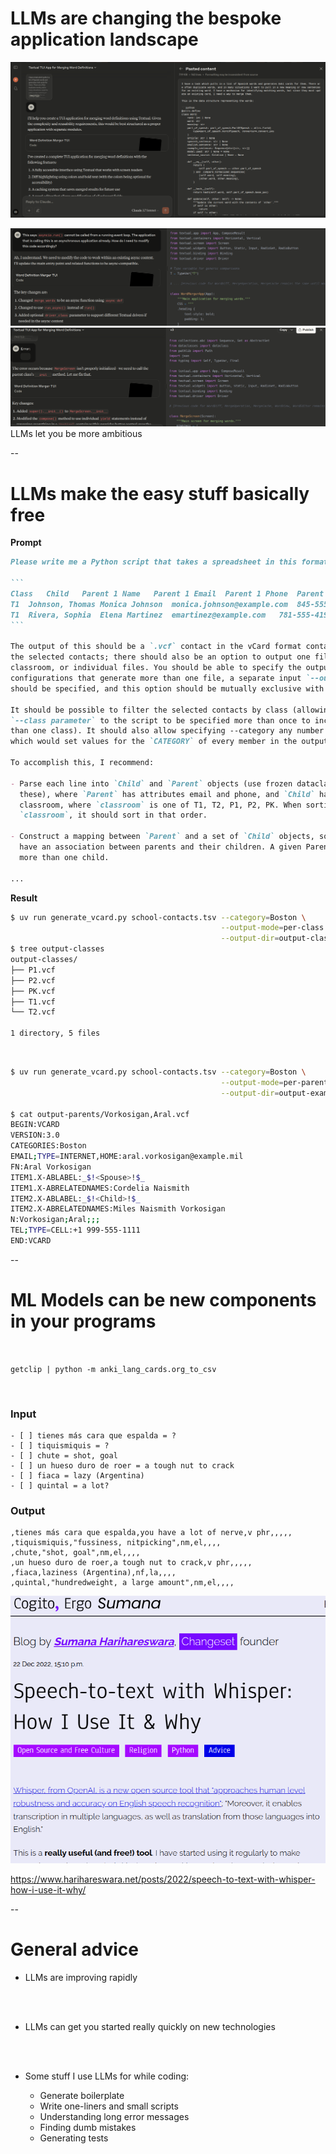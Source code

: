 # LLMs are changing the bespoke application landscape

<img src="images/screenshots/claude-textual-ui-00.png"
    class="screenshot splash fragment disappearing-fragment nospace-fragment fade-out"
    data-fragment-index="0"/>

<div class="gallery two-high">
    <div class="gallery-item">
        <img src="images/screenshots/claude-textual-ui-01.png"
            class="screenshot fragment nospace-fragment fade-in"
            data-fragment-index="0"/>
    </div>
    <div class="gallery-item">
        <img src="images/screenshots/claude-textual-ui-02.png"
            class="screenshot fragment nospace-fragment fade-in"
            data-fragment-index="0"/>
    </div>
</div>

<div class="caption">LLMs let you be more ambitious</div>

--

# LLMs make the easy stuff basically free

<div class="gallery two-wide">
<div class="gallery-item">

<b>Prompt</b>

````markdown
Please write me a Python script that takes a spreadsheet in this format as input:

```
Class	Child	Parent 1 Name	Parent 1 Email	Parent 1 Phone	Parent 2	Parent 2 Email	Parent 2 Phone
T1	Johnson, Thomas	Monica Johnson	monica.johnson@example.com	845-555-7632	Derek Johnson	derekjohnson@example.com	617-555-8291
T1	Rivera, Sophia	Elena Martinez	emartinez@example.com	781-555-4193	Miguel Rivera	miguelrivera@example.com	781-555-6047
```

The output of this should be a `.vcf` contact in the vCard format containing all
the selected contacts; there should also be an option to output one file per
classroom, or individual files. You should be able to specify the output file; for
configurations that generate more than one file, a separate input `--output-dir`
should be specified, and this option should be mutually exclusive with `--output`.

It should be possible to filter the selected contacts by class (allowing the
`--class parameter` to the script to be specified more than once to include more
than one class). It should also allow specifying --category any number of times,
which would set values for the `CATEGORY` of every member in the output.

To accomplish this, I recommend:

- Parse each line into `Child` and `Parent` objects (use frozen dataclasses for
  these), where `Parent` has attributes email and phone, and `Child` has attribute
  classroom, where `classroom` is one of T1, T2, P1, P2, PK. When sorting by
  `classroom`, it should sort in that order.

- Construct a mapping between `Parent` and a set of `Child` objects, so that we
  have an association between parents and their children. A given Parent may have
  more than one child.

...
````

</div>
<div class="gallery-item">

<b>Result</b>

```bash
$ uv run generate_vcard.py school-contacts.tsv --category=Boston \
                                               --output-mode=per-class \
                                               --output-dir=output-classes/
$ tree output-classes
output-classes/
├── P1.vcf
├── P2.vcf
├── PK.vcf
├── T1.vcf
└── T2.vcf

1 directory, 5 files
```

<br/>

```bash
$ uv run generate_vcard.py school-contacts.tsv --category=Boston \
                                               --output-mode=per-parent \
                                               --output-dir=output-example/

$ cat output-parents/Vorkosigan,Aral.vcf
BEGIN:VCARD
VERSION:3.0
CATEGORIES:Boston
EMAIL;TYPE=INTERNET,HOME:aral.vorkosigan@example.mil
FN:Aral Vorkosigan
ITEM1.X-ABLABEL:_$!<Spouse>!$_
ITEM1.X-ABRELATEDNAMES:Cordelia Naismith
ITEM2.X-ABLABEL:_$!<Child>!$_
ITEM2.X-ABRELATEDNAMES:Miles Naismith Vorkosigan
N:Vorkosigan;Aral;;;
TEL;TYPE=CELL:+1 999-555-1111
END:VCARD
```

</div>

--

# ML Models can be new components in your programs

<div class="fragment disappearing-fragment nospace-fragment fade-out" data-fragment-index="0">
<br/>

`getclip | python -m anki_lang_cards.org_to_csv`

<br/>


<div class="gallery two-wide">
<div class="gallery-item">

<h3>Input</h3>

```
- [ ] tienes más cara que espalda = ?
- [ ] tiquismiquis = ?
- [ ] chute = shot, goal
- [ ] un hueso duro de roer = a tough nut to crack
- [ ] fiaca = lazy (Argentina)
- [ ] quintal = a lot?
```

</div>
<div class="gallery-item">

<h3>Output</h3>


```
,tienes más cara que espalda,you have a lot of nerve,v phr,,,,,
,tiquismiquis,"fussiness, nitpicking",nm,el,,,,
,chute,"shot, goal",nm,el,,,,
,un hueso duro de roer,a tough nut to crack,v phr,,,,,
,fiaca,laziness (Argentina),nf,la,,,,
,quintal,"hundredweight, a large amount",nm,el,,,,
```

</div>
</div>
</div>

<div class="fragment fade-in" data-fragment-index="0">

<img src="images/screenshots/sumana-blog-whisper.png"
     class="splash screenshot"/>

https://www.harihareswara.net/posts/2022/speech-to-text-with-whisper-how-i-use-it-why/

</div>


--

# General advice

- LLMs are improving rapidly

<br/>
<br/>

- LLMs can get you started really quickly on new technologies

<br/>
<br/>

- Some stuff I use LLMs for while coding:

    - Generate boilerplate
    - Write one-liners and small scripts
    - Understanding long error messages
    - Finding dumb mistakes
    - Generating tests
